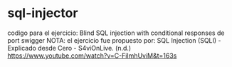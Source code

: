 # sql-injector
codigo para el ejercicio: Blind SQL injection with conditional responses de port swigger
NOTA: el ejercicio fue propuesto por: SQL Injection (SQLI) - Explicado desde Cero - S4viOnLive. (n.d.) https://www.youtube.com/watch?v=C-FiImhUviM&t=163s
